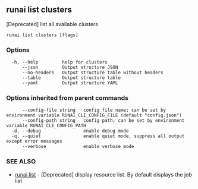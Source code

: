 ## runai list clusters

[Deprecated] list all available clusters

```
runai list clusters [flags]
```

### Options

```
  -h, --help         help for clusters
      --json         Output structure JSON
      --no-headers   Output structure table without headers
      --table        Output structure table
      --yaml         Output structure YAML
```

### Options inherited from parent commands

```
      --config-file string   config file name; can be set by environment variable RUNAI_CLI_CONFIG_FILE (default "config.json")
      --config-path string   config path; can be set by environment variable RUNAI_CLI_CONFIG_PATH
  -d, --debug                enable debug mode
  -q, --quiet                enable quiet mode, suppress all output except error messages
      --verbose              enable verbose mode
```

### SEE ALSO

* [runai list](runai_list.md)	 - [Deprecated] display resource list. By default displays the job list

